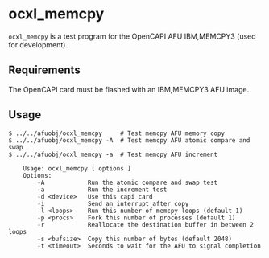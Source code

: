ocxl_memcpy
===========

`ocxl_memcpy` is a test program for the OpenCAPI AFU IBM,MEMCPY3 (used for
development).

Requirements
------------

The OpenCAPI card must be flashed with an IBM,MEMCPY3 AFU image.

Usage
-----

    $ ../../afuobj/ocxl_memcpy     # Test memcpy AFU memory copy
    $ ../../afuobj/ocxl_memcpy -A  # Test memcpy AFU atomic compare and swap
    $ ../../afuobj/ocxl_memcpy -a  # Test memcpy AFU increment

```
    Usage: ocxl_memcpy [ options ]
    Options:
        -A            Run the atomic compare and swap test
        -a            Run the increment test
        -d <device>   Use this capi card
        -i            Send an interrupt after copy
        -l <loops>    Run this number of memcpy loops (default 1)
        -p <procs>    Fork this number of processes (default 1)
        -r            Reallocate the destination buffer in between 2 loops
        -s <bufsize>  Copy this number of bytes (default 2048)
        -t <timeout>  Seconds to wait for the AFU to signal completion
```
